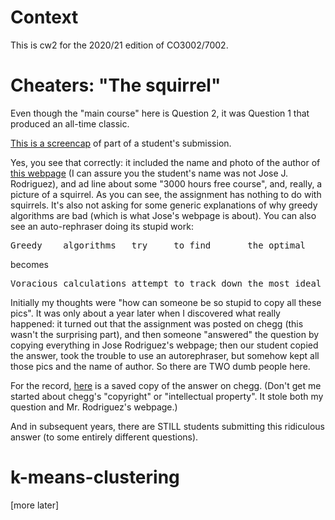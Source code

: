 # Context

This is cw2 for the 2020/21 edition of CO3002/7002.

# Cheaters: "The squirrel"

Even though the "main course" here is Question 2, it was Question 1 that produced an all-time classic.

[This is a screencap](squirrel.jpg) of part of a student's submission.

Yes, you see that correctly: it included the name and photo of the author of [this webpage](https://www.freecodecamp.org/news/when-to-use-greedy-algorithms/) (I can assure you the student's name was not Jose J. Rodriguez), and ad line about some "3000 hours free course", and, really, a picture of a squirrel. As you can see, the assignment has nothing to do with squirrels. It's also not asking for some generic explanations of why greedy algorithms are bad (which is what Jose's webpage is about). You can also see an auto-rephraser doing its stupid work: 
<pre>Greedy    algorithms   try     to find       the optimal    solution    by taking the best available choice at every step</pre>
becomes
<pre>Voracious calculations attempt to track down the most ideal arrangement                                     at each  progression</pre>

Initially my thoughts were "how can someone be so stupid to copy all these pics". It was only about a year later when I discovered what really happened: it turned out that the assignment was posted on chegg (this wasn't the surprising part), and then someone "answered" the question by copying everything in Jose Rodriguez's webpage; then our student copied the answer, took the trouble to use an autorephraser, but somehow kept all those pics and the name of author. So there are TWO dumb people here.

For the record, [here](chegg2a-squirrel.pdf) is a saved copy of the answer on chegg. (Don't get me started about chegg's "copyright" or "intellectual property". It stole both my question and Mr. Rodriguez's webpage.)

And in subsequent years, there are STILL students submitting this ridiculous answer (to some entirely different questions).

# k-means-clustering

[more later]
